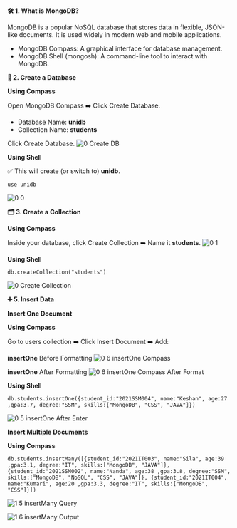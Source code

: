 **🛠️ 1. What is MongoDB?**

MongoDB is a popular NoSQL database that stores data in flexible, JSON-like documents.
It is used widely in modern web and mobile applications.
* MongoDB Compass: A graphical interface for database management.
* MongoDB Shell (mongosh): A command-line tool to interact with MongoDB.

**📂 2. Create a Database**

**Using Compass**

Open MongoDB Compass ➡️ Click Create Database.

* Database Name: **unidb**
* Collection Name: **students**

Click Create Database.
![0 Create DB](https://github.com/user-attachments/assets/feff0def-322b-4fb5-9e57-e71ff4b0d419)

**Using Shell**

✅ This will create (or switch to) **unidb**.
~~~
use unidb
~~~

![0 0](https://github.com/user-attachments/assets/0441f324-4201-476b-b211-ae36d503ddfd)

**🗂️ 3. Create a Collection**

**Using Compass**

Inside your database, click Create Collection ➡️ Name it **students**.
![0 1](https://github.com/user-attachments/assets/0674fd87-8a9a-4ff6-80cc-e96c030bd8bd)

**Using Shell**

~~~
db.createCollection("students")
~~~

![0 Create Collection](https://github.com/user-attachments/assets/12f73b1e-60bc-4f80-9e3c-3f402ca343af)

**➕ 5. Insert Data**

**Insert One Document**

**Using Compass**

Go to users collection ➡️ Click Insert Document ➡️ Add:

**insertOne** Before Formatting
![0 6 insertOne Compass](https://github.com/user-attachments/assets/10eefcd2-2cae-48fc-92a8-e9c55bd5cb56)

**insertOne** After Formatting
![0 6 insertOne Compass After Format](https://github.com/user-attachments/assets/6452b9de-5cf2-4ad5-b1ba-cd988544d770)


**Using Shell**

~~~
db.students.insertOne({student_id:"2021SSM004", name:"Keshan", age:27 ,gpa:3.7, degree:"SSM", skills:["MongoDB", "CSS", "JAVA"]})
~~~

![0 5 insertOne After Enter](https://github.com/user-attachments/assets/97131784-388e-4e0e-adcb-a058a7754935)



**Insert Multiple Documents**

**Using Compass**

~~~
db.students.insertMany([{student_id:"2021IT003", name:"Sila", age:39 ,gpa:3.1, degree:"IT", skills:["MongoDB", "JAVA"]},{student_id:"2021SSM002", name:"Nanda", age:38 ,gpa:3.8, degree:"SSM", skills:["MongoDB", "NoSQL", "CSS", "JAVA"]}, {student_id:"2021IT004", name:"Kumari", age:20 ,gpa:3.3, degree:"IT", skills:["MongoDB", "CSS"]}])
~~~

![1 5 insertMany Query](https://github.com/user-attachments/assets/a8cd64eb-435f-41a0-9220-322c8c617f1b)

![1 6 insertMany Output](https://github.com/user-attachments/assets/106a44f6-2945-4517-9ff9-ef75242b52c8)




